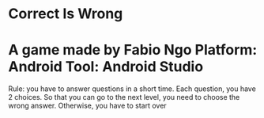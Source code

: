 Correct Is Wrong
================

A game made by Fabio Ngo
Platform: Android
Tool: Android Studio
================
Rule: you have to answer questions in a short time. Each question, you have 2 choices. So that you can go to the next level, you need to choose the wrong answer. Otherwise, you have to start over
